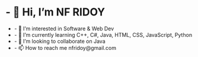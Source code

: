 <h1>- 👋 Hi, I’m NF RIDOY </h1>
<ul>
<li>- 👀 I’m interested in Software & Web Dev </li>
<li>- 🌱 I’m currently learning C++, C#, Java, HTML, CSS, JavaScript, Python </li>
<li>- 💞️ I’m looking to collaborate on Java</li>
<li>- 📫 How to reach me nfridoy@gmail.com</li>
</ul>
<!---
NFRIDOY/NFRIDOY is a ✨ special ✨ repository because its `README.md` (this file) appears on your GitHub profile.
You can click the Preview link to take a look at your changes.
--->
